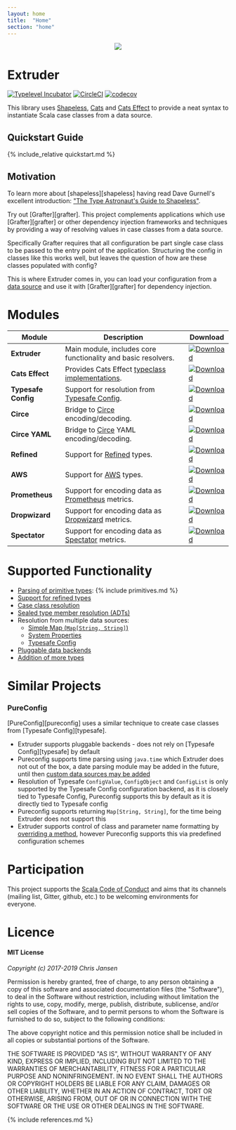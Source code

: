 ```yaml
---
layout: home
title:  "Home"
section: "home"
---
```

<div style="text-align:center"><img src ="{{ site.url }}/extruder/img/extruder.svg" /></div>

# Extruder

[![Typelevel Incubator](https://img.shields.io/badge/typelevel-incubator-green.svg)](http://typelevel.org/projects) [![CircleCI](https://circleci.com/gh/janstenpickle/extruder/tree/master.svg?style=shield)](https://circleci.com/gh/janstenpickle/extruder/tree/master) [![codecov](https://codecov.io/gh/janstenpickle/extruder/branch/master/graph/badge.svg)](https://codecov.io/gh/janstenpickle/extruder)

This library uses [Shapeless](https://github.com/milessabin/shapeless), [Cats](https://github.com/typelevel/cats) and [Cats Effect](https://github.com/typelevel/cats-effect) to provide a neat syntax to instantiate Scala case classes from a data source.

## Quickstart Guide

<a name="quick-start"></a>

{% include_relative quickstart.md %}

## Motivation

To learn more about [shapeless][shapeless] having read Dave Gurnell's excellent introduction: ["The Type Astronaut's Guide to Shapeless"](http://underscore.io/books/shapeless-guide/).

Try out [Grafter][grafter]. This project complements applications which use [Grafter][grafter] or other dependency injection frameworks and techniques by providing a way of resolving values in case classes from a data source.

Specifically Grafter requires that all configuration be part single case class to be passed to the entry point of the application. Structuring the config in classes like this works well, but leaves the question of how are these classes populated with config?

This is where Extruder comes in, you can load your configuration from a [data source](data_source.html) and use it with [Grafter][grafter] for dependency injection.

# Modules

|Module|Description|Download|
|---|---|---|
| **Extruder**|Main module, includes core functionality and basic resolvers.|[ ![Download](https://api.bintray.com/packages/janstenpickle/extruder/extruder/images/download.svg) ](https://bintray.com/janstenpickle/extruder/extruder/_latestVersion)|
| **Cats Effect**|Provides Cats Effect [typeclass implementations](concepts.html#effects).|[ ![Download](https://api.bintray.com/packages/janstenpickle/extruder/extruder/images/download.svg) ](https://bintray.com/janstenpickle/extruder/extruder-cats-effect/_latestVersion)|
| **Typesafe Config**|Support for resolution from [Typesafe Config](https://github.com/typesafehub/config).|[ ![Download](https://api.bintray.com/packages/janstenpickle/extruder/extruder/images/download.svg) ](https://bintray.com/janstenpickle/extruder/extruder-typesafe/_latestVersion)|
| **Circe**|Bridge to [Circe](https://circe.github.io/circe/) encoding/decoding.|[ ![Download](https://api.bintray.com/packages/janstenpickle/extruder/extruder/images/download.svg) ](https://bintray.com/janstenpickle/extruder/extruder-circe/_latestVersion)|
| **Circe YAML**|Bridge to [Circe](https://circe.github.io/circe/) YAML encoding/decoding.|[ ![Download](https://api.bintray.com/packages/janstenpickle/extruder/extruder/images/download.svg) ](https://bintray.com/janstenpickle/extruder/extruder-circe/_latestVersion)|
| **Refined**|Support for [Refined](https://github.com/fthomas/refined) types.|[ ![Download](https://api.bintray.com/packages/janstenpickle/extruder/extruder/images/download.svg) ](https://bintray.com/janstenpickle/extruder/extruder-refined/_latestVersion)|
| **AWS**|Support for [AWS](https://aws.amazon.com/sdk-for-java/) types.|[ ![Download](https://api.bintray.com/packages/janstenpickle/extruder/extruder/images/download.svg) ](https://bintray.com/janstenpickle/extruder/extruder-aws/_latestVersion)|
| **Prometheus**|Support for encoding data as [Prometheus](https://prometheus.io) metrics.|[ ![Download](https://api.bintray.com/packages/janstenpickle/extruder/extruder/images/download.svg) ](https://bintray.com/janstenpickle/extruder/extruder-metrics-prometheus/_latestVersion)|
| **Dropwizard**|Support for encoding data as [Dropwizard](https://metrics.dropwizard.io) metrics.|[ ![Download](https://api.bintray.com/packages/janstenpickle/extruder/extruder/images/download.svg) ](https://bintray.com/janstenpickle/extruder/extruder-metrics-dropwizard/_latestVersion)|
| **Spectator**|Support for encoding data as [Spectator](https://github.com/Netflix/spectator) metrics.|[ ![Download](https://api.bintray.com/packages/janstenpickle/extruder/extruder/images/download.svg) ](https://bintray.com/janstenpickle/extruder/extruder-metrics-spectator/_latestVersion)|

# Supported Functionality

- [Parsing of primitive types](usage.html#primitive-types):
{% include primitives.md %}
- [Support for refined types](refined.html)
- [Case class resolution](usage.html#simple-case-class)
- [Sealed type member resolution (ADTs)](usage.html#sealed-type-families)
- Resolution from multiple data sources:
  - [Simple Map (`Map[String, String]`)](core/src/main/scala/extruder/core/Map.scala)
  - [System Properties](core/src/main/scala/extruder/core/SystemPropertiesConfig.scala)
  - [Typesafe Config](typesafe/src/main/scala/extruder/typesafe/TypesafeConfig.scala)
- [Pluggable data backends](data_sources.html)
- [Addition of more types](extending.html)

# Similar Projects

### PureConfig
[PureConfig][pureconfig] uses a similar technique to create case classes from [Typesafe Config][typesafe].


- Extruder supports pluggable backends - does not rely on [Typesafe Config][typesafe] by default
- Pureconfig supports time parsing using `java.time` which Extruder does not out of the box, a date parsing module may be added in the future, until then [custom data sources may be added](#extending-an-existing-set-of-resolvers)
- Resolution of Typesafe `ConfigValue`, `ConfigObject` and `ConfigList` is only supported by the Typesafe Config configuration backend, as it is closely tied to Typesafe Config, Pureconfig supports this by default as it is directly tied to Typesafe config
- Pureconfig supports returning `Map[String, String]`, for the time being Extruder does not support this
- Extruder supports control of class and parameter name formatting by [overriding a method](#implementing-pathtostring), however Pureconfig supports this via predefined configuration schemes

# Participation

This project supports the [Scala Code of Conduct](https://typelevel.org/code-of-conduct.html) and aims that its channels
(mailing list, Gitter, github, etc.) to be welcoming environments for everyone.

# Licence

#### MIT License

*Copyright (c) 2017-2019 Chris Jansen*

Permission is hereby granted, free of charge, to any person obtaining a copy
of this software and associated documentation files (the "Software"), to deal
in the Software without restriction, including without limitation the rights
to use, copy, modify, merge, publish, distribute, sublicense, and/or sell
copies of the Software, and to permit persons to whom the Software is
furnished to do so, subject to the following conditions:

The above copyright notice and this permission notice shall be included in all
copies or substantial portions of the Software.

THE SOFTWARE IS PROVIDED "AS IS", WITHOUT WARRANTY OF ANY KIND, EXPRESS OR
IMPLIED, INCLUDING BUT NOT LIMITED TO THE WARRANTIES OF MERCHANTABILITY,
FITNESS FOR A PARTICULAR PURPOSE AND NONINFRINGEMENT. IN NO EVENT SHALL THE
AUTHORS OR COPYRIGHT HOLDERS BE LIABLE FOR ANY CLAIM, DAMAGES OR OTHER
LIABILITY, WHETHER IN AN ACTION OF CONTRACT, TORT OR OTHERWISE, ARISING FROM,
OUT OF OR IN CONNECTION WITH THE SOFTWARE OR THE USE OR OTHER DEALINGS IN THE
SOFTWARE.

{% include references.md %}
